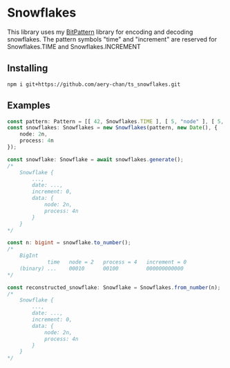 # Snowflakes

This library uses my [BitPattern](https://github.com/aery-chan/ts_bitpattern) library for encoding and decoding snowflakes.
The pattern symbols "time" and "increment" are reserved for Snowflakes.TIME and Snowflakes.INCREMENT

## Installing

```
npm i git+https://github.com/aery-chan/ts_snowflakes.git
```

## Examples

```ts
const pattern: Pattern = [[ 42, Snowflakes.TIME ], [ 5, "node" ], [ 5, "process" ], [ 12, Snowflakes.INCREMENT ]];
const snowflakes: Snowflakes = new Snowflakes(pattern, new Date(), {
    node: 2n,
    process: 4n
});

const snowflake: Snowflake = await snowflakes.generate();
/*
    Snowflake {
        ...,
        date: ...,
        increment: 0,
        data: {
            node: 2n,
            process: 4n
        }
    }
*/

const n: bigint = snowflake.to_number();
/*
    BigInt
             time   node = 2   process = 4   increment = 0
    (binary) ...    00010      00100         000000000000
*/

const reconstructed_snowflake: Snowflake = Snowflakes.from_number(n);
/*
    Snowflake {
        ...,
        date: ...,
        increment: 0,
        data: {
            node: 2n,
            process: 4n
        }
    }
*/
```